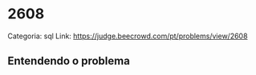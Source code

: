 # 2608

Categoria: sql
Link: https://judge.beecrowd.com/pt/problems/view/2608
## Entendendo o problema

